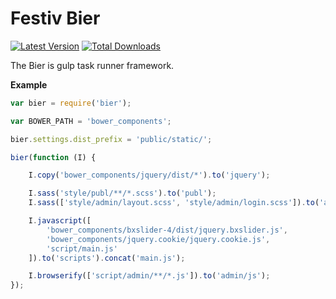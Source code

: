 Festiv Bier
===

[![Latest Version](https://img.shields.io/npm/v/bier.svg)](http://npmjs.com/bier)
[![Total Downloads](https://img.shields.io/npm/dt/bier.svg)](http://npmjs.com/bier)

The Bier is gulp task runner framework.

**Example**

```js
var bier = require('bier');

var BOWER_PATH = 'bower_components';

bier.settings.dist_prefix = 'public/static/';

bier(function (I) {

    I.copy('bower_components/jquery/dist/*').to('jquery');

    I.sass('style/publ/**/*.scss').to('publ');
    I.sass(['style/admin/layout.scss', 'style/admin/login.scss']).to('admin/css');

    I.javascript([
        'bower_components/bxslider-4/dist/jquery.bxslider.js',
        'bower_components/jquery.cookie/jquery.cookie.js',
        'script/main.js'
    ]).to('scripts').concat('main.js');

    I.browserify(['script/admin/**/*.js']).to('admin/js');
});
```
